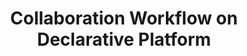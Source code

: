 ---
pricing: true
topsubtitle: 
title: Collaboration Workflow on Declarative Platform
tagline: Clone and import public libraries, reuse and customize everything effectively and efficiently. Start with a free Starter and upgrade later if you need more. 

cards:
    - package: Starter
      price: $199
      badge: per user / year
      tagline: For developer team and freelancers, who want building and sharing
      features:
                -  Public Projects
                -  Public Libraries
                -  CUI Components
                -  Single Language
                -  Hosting Backoffice
                -  Basic NLU Model
                -  Limited Integration
                -  Community Support
      footertagline: Free projects are paused after 1 week of inactivity
      buttonText: Add Starter Plan
      link: /guide/

    - package: Team
      price: $399 
      badge: per user / year
      tagline: For growing teams and agencies who want stronger permissions
      features:
                - 'Everything included in Starter and:'
                - Collaboration Workflow
                - Private Projects
                - Multi Language
                - Omni Channel
                - Hosting Support
                - Private Deployed
                - Advanced NLU Model
      footertagline: Free projects are paused after 1 week of inactivity
      buttonText: Add Team Plan
      link: /guide/

---
